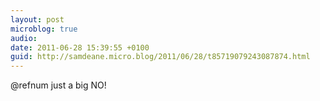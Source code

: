 ```yaml
---
layout: post
microblog: true
audio: 
date: 2011-06-28 15:39:55 +0100
guid: http://samdeane.micro.blog/2011/06/28/t85719079243087874.html
---
```

@refnum just a big NO!
